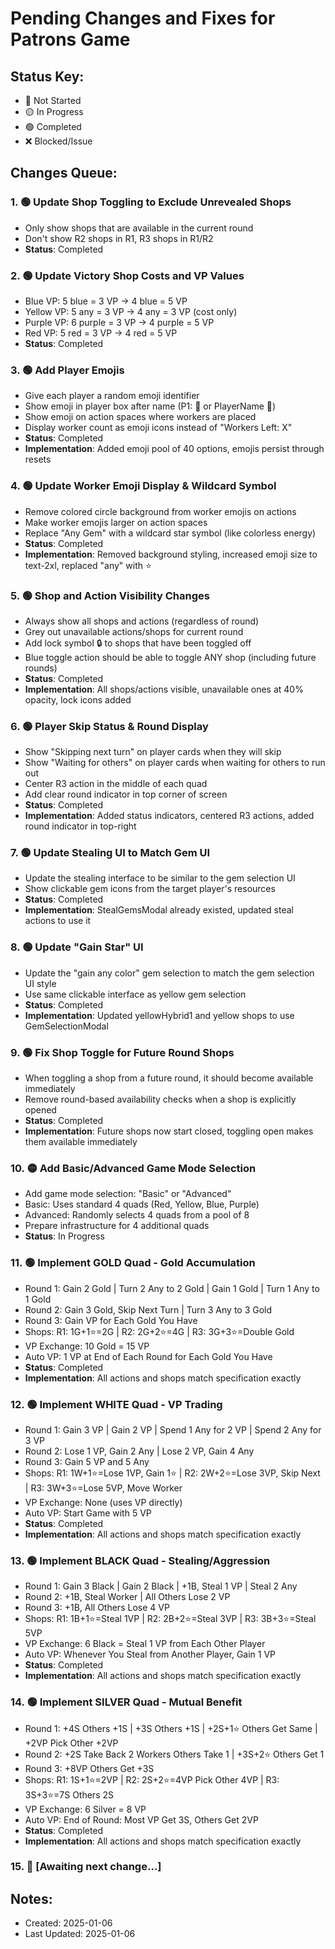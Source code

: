 # Pending Changes and Fixes for Patrons Game

## Status Key:
- 🔴 Not Started
- 🟡 In Progress  
- 🟢 Completed
- ❌ Blocked/Issue

## Changes Queue:

### 1. 🟢 Update Shop Toggling to Exclude Unrevealed Shops
- Only show shops that are available in the current round
- Don't show R2 shops in R1, R3 shops in R1/R2
- **Status**: Completed

### 2. 🟢 Update Victory Shop Costs and VP Values
- Blue VP: 5 blue = 3 VP → 4 blue = 5 VP
- Yellow VP: 5 any = 3 VP → 4 any = 3 VP (cost only)
- Purple VP: 6 purple = 3 VP → 4 purple = 5 VP  
- Red VP: 5 red = 3 VP → 4 red = 5 VP
- **Status**: Completed

### 3. 🟢 Add Player Emojis
- Give each player a random emoji identifier
- Show emoji in player box after name (P1: 🦁 or PlayerName 🦁)
- Show emoji on action spaces where workers are placed
- Display worker count as emoji icons instead of "Workers Left: X"
- **Status**: Completed
- **Implementation**: Added emoji pool of 40 options, emojis persist through resets

### 4. 🟢 Update Worker Emoji Display & Wildcard Symbol
- Remove colored circle background from worker emojis on actions
- Make worker emojis larger on action spaces
- Replace "Any Gem" with a wildcard star symbol (like colorless energy)
- **Status**: Completed
- **Implementation**: Removed background styling, increased emoji size to text-2xl, replaced "any" with ⭐

### 5. 🟢 Shop and Action Visibility Changes
- Always show all shops and actions (regardless of round)
- Grey out unavailable actions/shops for current round
- Add lock symbol 🔒 to shops that have been toggled off
- Blue toggle action should be able to toggle ANY shop (including future rounds)
- **Status**: Completed
- **Implementation**: All shops/actions visible, unavailable ones at 40% opacity, lock icons added

### 6. 🟢 Player Skip Status & Round Display
- Show "Skipping next turn" on player cards when they will skip
- Show "Waiting for others" on player cards when waiting for others to run out
- Center R3 action in the middle of each quad
- Add clear round indicator in top corner of screen
- **Status**: Completed
- **Implementation**: Added status indicators, centered R3 actions, added round indicator in top-right

### 7. 🟢 Update Stealing UI to Match Gem UI
- Update the stealing interface to be similar to the gem selection UI
- Show clickable gem icons from the target player's resources
- **Status**: Completed
- **Implementation**: StealGemsModal already existed, updated steal actions to use it

### 8. 🟢 Update "Gain Star" UI
- Update the "gain any color" gem selection to match the gem selection UI style
- Use same clickable interface as yellow gem selection
- **Status**: Completed
- **Implementation**: Updated yellowHybrid1 and yellow shops to use GemSelectionModal

### 9. 🟢 Fix Shop Toggle for Future Round Shops
- When toggling a shop from a future round, it should become available immediately
- Remove round-based availability checks when a shop is explicitly opened
- **Status**: Completed
- **Implementation**: Future shops now start closed, toggling open makes them available immediately

### 10. 🟡 Add Basic/Advanced Game Mode Selection
- Add game mode selection: "Basic" or "Advanced"
- Basic: Uses standard 4 quads (Red, Yellow, Blue, Purple)
- Advanced: Randomly selects 4 quads from a pool of 8
- Prepare infrastructure for 4 additional quads
- **Status**: In Progress

### 11. 🟢 Implement GOLD Quad - Gold Accumulation
- Round 1: Gain 2 Gold | Turn 2 Any to 2 Gold | Gain 1 Gold | Turn 1 Any to 1 Gold
- Round 2: Gain 3 Gold, Skip Next Turn | Turn 3 Any to 3 Gold
- Round 3: Gain VP for Each Gold You Have
- Shops: R1: 1G+1⭐=2G | R2: 2G+2⭐=4G | R3: 3G+3⭐=Double Gold
- VP Exchange: 10 Gold = 15 VP
- Auto VP: 1 VP at End of Each Round for Each Gold You Have
- **Status**: Completed
- **Implementation**: All actions and shops match specification exactly

### 12. 🟢 Implement WHITE Quad - VP Trading
- Round 1: Gain 3 VP | Gain 2 VP | Spend 1 Any for 2 VP | Spend 2 Any for 3 VP
- Round 2: Lose 1 VP, Gain 2 Any | Lose 2 VP, Gain 4 Any
- Round 3: Gain 5 VP and 5 Any
- Shops: R1: 1W+1⭐=Lose 1VP, Gain 1⭐ | R2: 2W+2⭐=Lose 3VP, Skip Next | R3: 3W+3⭐=Lose 5VP, Move Worker
- VP Exchange: None (uses VP directly)
- Auto VP: Start Game with 5 VP
- **Status**: Completed
- **Implementation**: All actions and shops match specification exactly

### 13. 🟢 Implement BLACK Quad - Stealing/Aggression
- Round 1: Gain 3 Black | Gain 2 Black | +1B, Steal 1 VP | Steal 2 Any
- Round 2: +1B, Steal Worker | All Others Lose 2 VP
- Round 3: +1B, All Others Lose 4 VP
- Shops: R1: 1B+1⭐=Steal 1VP | R2: 2B+2⭐=Steal 3VP | R3: 3B+3⭐=Steal 5VP
- VP Exchange: 6 Black = Steal 1 VP from Each Other Player
- Auto VP: Whenever You Steal from Another Player, Gain 1 VP
- **Status**: Completed
- **Implementation**: All actions and shops match specification exactly

### 14. 🟢 Implement SILVER Quad - Mutual Benefit
- Round 1: +4S Others +1S | +3S Others +1S | +2S+1⭐ Others Get Same | +2VP Pick Other +2VP
- Round 2: +2S Take Back 2 Workers Others Take 1 | +3S+2⭐ Others Get 1
- Round 3: +8VP Others Get +3S
- Shops: R1: 1S+1⭐=2VP | R2: 2S+2⭐=4VP Pick Other 4VP | R3: 3S+3⭐=7S Others 2S
- VP Exchange: 6 Silver = 8 VP
- Auto VP: End of Round: Most VP Get 3S, Others Get 2VP
- **Status**: Completed
- **Implementation**: All actions and shops match specification exactly

### 15. 🔴 [Awaiting next change...]

## Notes:
- Created: 2025-01-06
- Last Updated: 2025-01-06